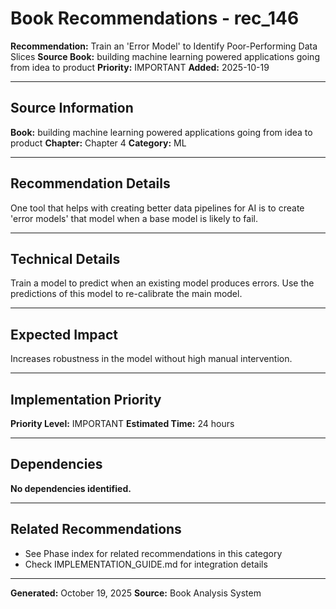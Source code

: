 # Book Recommendations - rec_146

**Recommendation:** Train an 'Error Model' to Identify Poor-Performing Data Slices
**Source Book:** building machine learning powered applications going from idea to product
**Priority:** IMPORTANT
**Added:** 2025-10-19

---

## Source Information

**Book:** building machine learning powered applications going from idea to product
**Chapter:** Chapter 4
**Category:** ML

---

## Recommendation Details

One tool that helps with creating better data pipelines for AI is to create 'error models' that model when a base model is likely to fail.

---

## Technical Details

Train a model to predict when an existing model produces errors. Use the predictions of this model to re-calibrate the main model.

---

## Expected Impact

Increases robustness in the model without high manual intervention.

---

## Implementation Priority

**Priority Level:** IMPORTANT
**Estimated Time:** 24 hours

---

## Dependencies

**No dependencies identified.**

---

## Related Recommendations

- See Phase index for related recommendations in this category
- Check IMPLEMENTATION_GUIDE.md for integration details

---

**Generated:** October 19, 2025
**Source:** Book Analysis System
